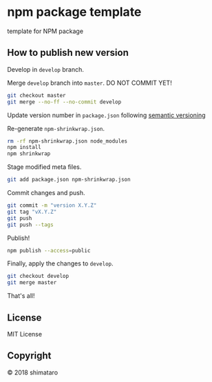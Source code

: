 npm package template
===

template for NPM package

## How to publish new version
Develop in `develop` branch.

Merge `develop` branch into `master`. DO NOT COMMIT YET!
```bash
git checkout master
git merge --no-ff --no-commit develop
```

Update version number in `package.json` following [semantic versioning](https://semver.org/)

Re-generate `npm-shrinkwrap.json`.
```bash
rm -rf npm-shrinkwrap.json node_modules
npm install
npm shrinkwrap
```

Stage modified meta files.
```bash
git add package.json npm-shrinkwrap.json
```

Commit changes and push.
```bash
git commit -m "version X.Y.Z"
git tag "vX.Y.Z"
git push
git push --tags
```

Publish!
```bash
npm publish --access=public
```

Finally, apply the changes to `develop`.
```bash
git checkout develop
git merge master
```

That's all!

## License
MIT License

## Copyright
&copy; 2018 shimataro
